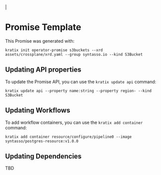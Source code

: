 |
  # Promise Template

  This Promise was generated with:

  ```
  kratix init operator-promise s3buckets --xrd assets/crossplane/xrd.yaml --group syntasso.io --kind S3Bucket
  ```

  ## Updating API properties

  To update the Promise API, you can use the `kratix update api` command:

  ```
  kratix update api --property name:string --property region- --kind S3Bucket
  ```

  ## Updating Workflows

  To add workflow containers, you can use the `kratix add container` command:

  ```
  kratix add container resource/configure/pipeline0 --image syntasso/postgres-resource:v1.0.0
  ```

  ## Updating Dependencies

  TBD
